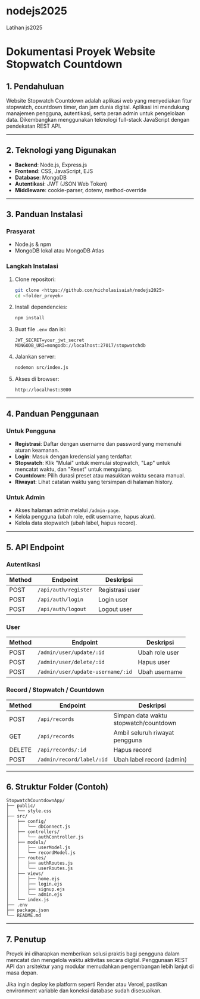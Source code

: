# nodejs2025
Latihan js2025

# Dokumentasi Proyek Website Stopwatch Countdown

## 1. Pendahuluan
Website Stopwatch Countdown adalah aplikasi web yang menyediakan fitur stopwatch, countdown timer, dan jam dunia digital. Aplikasi ini mendukung manajemen pengguna, autentikasi, serta peran admin untuk pengelolaan data. Dikembangkan menggunakan teknologi full-stack JavaScript dengan pendekatan REST API.

---

## 2. Teknologi yang Digunakan
- **Backend**: Node.js, Express.js
- **Frontend**: CSS, JavaScript, EJS
- **Database**: MongoDB
- **Autentikasi**: JWT (JSON Web Token)
- **Middleware**: cookie-parser, dotenv, method-override

---

## 3. Panduan Instalasi
### Prasyarat
- Node.js & npm
- MongoDB lokal atau MongoDB Atlas

### Langkah Instalasi
1. Clone repositori:
   ```bash
   git clone <https://github.com/nicholasisaiah/nodejs2025>
   cd <folder_proyek>
   ```

2. Install dependencies:
   ```bash
   npm install
   ```

3. Buat file `.env` dan isi:
   ```env
   JWT_SECRET=your_jwt_secret
   MONGODB_URI=mongodb://localhost:27017/stopwatchdb
   ```

4. Jalankan server:
   ```bash
   nodemon src/index.js
   ```

5. Akses di browser:
   ```
   http://localhost:3000
   ```

---

## 4. Panduan Penggunaan
### Untuk Pengguna
- **Registrasi**: Daftar dengan username dan password yang memenuhi aturan keamanan.
- **Login**: Masuk dengan kredensial yang terdaftar.
- **Stopwatch**: Klik "Mulai" untuk memulai stopwatch, "Lap" untuk mencatat waktu, dan "Reset" untuk mengulang.
- **Countdown**: Pilih durasi preset atau masukkan waktu secara manual.
- **Riwayat**: Lihat catatan waktu yang tersimpan di halaman history.

### Untuk Admin
- Akses halaman admin melalui `/admin-page`.
- Kelola pengguna (ubah role, edit username, hapus akun).
- Kelola data stopwatch (ubah label, hapus record).

---

## 5. API Endpoint
### Autentikasi
| Method | Endpoint           | Deskripsi                |
|--------|--------------------|--------------------------|
| POST   | `/api/auth/register` | Registrasi user         |
| POST   | `/api/auth/login`    | Login user              |
| POST   | `/api/auth/logout`   | Logout user             |

### User
| Method | Endpoint               | Deskripsi                       |
|--------|------------------------|---------------------------------|
| POST   | `/admin/user/update/:id` | Ubah role user                |
| POST   | `/admin/user/delete/:id` | Hapus user                    |
| POST   | `/admin/user/update-username/:id` | Ubah username       |

### Record / Stopwatch / Countdown
| Method | Endpoint                     | Deskripsi                           |
|--------|------------------------------|-------------------------------------|
| POST   | `/api/records`               | Simpan data waktu stopwatch/countdown |
| GET    | `/api/records`               | Ambil seluruh riwayat pengguna     |
| DELETE | `/api/records/:id`           | Hapus record                       |
| POST   | `/admin/record/label/:id`    | Ubah label record (admin)          |

---

## 6. Struktur Folder (Contoh)
```
StopwatchCountdownApp/
├── public/
│   └── style.css
├── src/
│   ├── config/
│   │   └── dbConnect.js
│   ├── controllers/
│   │   └── authController.js
│   ├── models/
│   │   ├── userModel.js
│   │   └── recordModel.js
│   ├── routes/
│   │   ├── authRoutes.js
│   │   └── userRoutes.js
│   ├── views/
│   │   ├── home.ejs
│   │   ├── login.ejs
│   │   ├── signup.ejs
│   │   └── admin.ejs
│   └── index.js
├── .env
├── package.json
└── README.md
```

---

## 7. Penutup
Proyek ini diharapkan memberikan solusi praktis bagi pengguna dalam mencatat dan mengelola waktu aktivitas secara digital. Penggunaan REST API dan arsitektur yang modular memudahkan pengembangan lebih lanjut di masa depan.

Jika ingin deploy ke platform seperti Render atau Vercel, pastikan environment variable dan koneksi database sudah disesuaikan.

